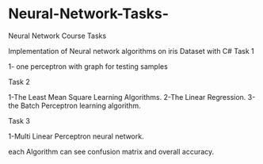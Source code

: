 # Neural-Network-Tasks-
Neural Network Course Tasks 


Implementation of Neural network algorithms on iris Dataset with C#
Task 1

1- one perceptron with graph for testing samples

Task 2 

1-The Least Mean Square Learning Algorithms.
2-The Linear Regression.
3-the Batch Perceptron learning algorithm.

Task 3

1-Multi Linear Perceptron neural network.

each Algorithm can see confusion matrix and overall accuracy.
